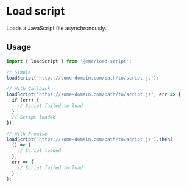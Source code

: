 # Load script

Loads a JavaScript file asynchronously.

## Usage

```ts
import { loadScript } from '@emc/load-script';

// Simple
loadScript('https://some-domain.com/path/to/script.js');

// With Callback
loadScript('https://some-domain.com/path/to/script.js', err => {
  if (err) {
    // Script failed to load
  }
  // Script loaded
});

// With Promise
loadScript('https://some-domain.com/path/to/script.js').then(
  () => {
    // Script loaded
  },
  err => {
    // Script failed to load
  }
);
```
